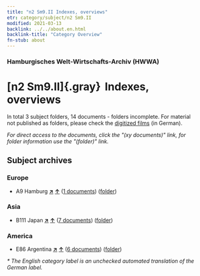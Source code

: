 ```yaml
---
title: "n2 Sm9.II Indexes, overviews"
etr: category/subject/n2 Sm9.II
modified: 2021-03-13
backlink: ../../about.en.html
backlink-title: "Category Overview"
fn-stub: about
---
```


### Hamburgisches Welt-Wirtschafts-Archiv (HWWA)
# [n2 Sm9.II]{.gray}&#8201; Indexes, overviews&#160; 





In total 3 subject folders, 14 documents - folders incomplete.
For material not published as folders, please check the [digitized films](/film/h1_sh) (in German).

_For direct access to the documents, click the "(xy documents)" link, for folder information use the "(folder)" link._

## Subject archives



### Europe

- A9 Hamburg [**&nearr;**](../../../geo/i/140905/about.en.html "Hamburg (all folders)") [**&uarr;**](../../../geo/about.en.html#A9 "Country category system") (<a href="https://pm20.zbw.eu/dfgview/sh/140905,144983" title="about: Hamburg : Indexes, overviews" target="_blank">1 documents</a>) ([folder](../../../../folder/sh/1409xx/140905/1449xx/144983/about.en.html))

### Asia

- B111 Japan [**&nearr;**](../../../geo/i/141272/about.en.html "Japan (all folders)") [**&uarr;**](../../../geo/about.en.html#B111 "Country category system") (<a href="https://pm20.zbw.eu/dfgview/sh/141272,144983" title="about: Japan : Indexes, overviews" target="_blank">7 documents</a>) ([folder](../../../../folder/sh/1412xx/141272/1449xx/144983/about.en.html))

### America

- E86 Argentina [**&nearr;**](../../../geo/i/141692/about.en.html "Argentina (all folders)") [**&uarr;**](../../../geo/about.en.html#E86 "Country category system") (<a href="https://pm20.zbw.eu/dfgview/sh/141692,144983" title="about: Argentina : Indexes, overviews" target="_blank">6 documents</a>) ([folder](../../../../folder/sh/1416xx/141692/1449xx/144983/about.en.html))


_* The English category label is an unchecked automated translation of the German label._

